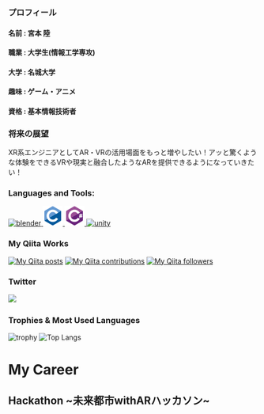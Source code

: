 ### プロフィール
#### 名前 : 宮本 陸
#### 職業 : 大学生(情報工学専攻)
#### 大学 : 名城大学
#### 趣味 : ゲーム・アニメ
#### 資格 : 基本情報技術者
### 将来の展望
XR系エンジニアとしてAR・VRの活用場面をもっと増やしたい！アッと驚くような体験をできるVRや現実と融合したようなARを提供できるようになっていきたい！

<p align="left">
</p>

<h3 align="left">Languages and Tools:</h3>
<p align="left"> <a href="https://www.blender.org/" target="_blank" rel="noreferrer"> <img src="https://download.blender.org/branding/community/blender_community_badge_white.svg" alt="blender" width="40" height="40"/> </a> <a href="https://www.cprogramming.com/" target="_blank" rel="noreferrer"> <img src="https://raw.githubusercontent.com/devicons/devicon/master/icons/c/c-original.svg" alt="c" width="40" height="40"/> </a> <a href="https://www.w3schools.com/cs/" target="_blank" rel="noreferrer"> <img src="https://raw.githubusercontent.com/devicons/devicon/master/icons/csharp/csharp-original.svg" alt="csharp" width="40" height="40"/> </a> <a href="https://unity.com/" target="_blank" rel="noreferrer"> <img src="https://www.vectorlogo.zone/logos/unity3d/unity3d-icon.svg" alt="unity" width="40" height="40"/> </a> </p>


### My Qiita Works
[![My Qiita posts](https://qiita-badge.apiapi.app/s/MR_IdTe/posts.svg)](http://qiita.com/MR_IdTe)
[![My Qiita contributions](https://qiita-badge.apiapi.app/s/MR_IdTe/contributions.svg)](http://qiita.com/MR_IdTe)
[![My Qiita followers](https://qiita-badge.apiapi.app/s/MR_IdTe/followers.svg)](http://qiita.com/MR_IdTe)

### Twitter
<a href="http://twitter.com/MR_1213_">
    <img height="20" src="https://img.shields.io/twitter/follow/yutkat?label=Twitter&logo=twitter&style=flat" />
  </a>  

### Trophies & Most Used Languages
![trophy](https://github-profile-trophy.vercel.app/?username=MR-1213)
![Top Langs](https://github-readme-stats.vercel.app/api/top-langs/?username=MR-1213&layout=compact&hide=c%2B%2B,c)

# My Career
## Hackathon ~未来都市withARハッカソン~


